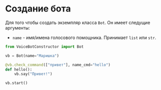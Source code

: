 # Создание бота

Для того чтобы создать экземпляр класса `Bot`.
Он имеет следущие аргументы:

* `name` - имя/имена голосового помощника. Принимает `list` или `str`.


``` python
from VoiceBotConstructor import Bot

vb = Bot(name="Маришка")

@vb.check_command(["привет"], name_cmd="hello")
def hello():
    vb.say("Привет!")

vb.start()
```